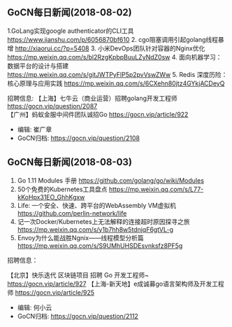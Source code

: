 ## GoCN每日新闻(2018-08-02)

1.GoLang实现google authenticator的CLI工具 https://www.jianshu.com/p/6056870bf610
2. cgo阻塞调用引起golang线程暴增  http://xiaorui.cc/?p=5408
3. 小米DevOps团队针对容器的Nginx优化 https://mp.weixin.qq.com/s/bl2RzgKpbpBuuLZyNdZ0sw
4. 面向机器学习：数据平台的设计与搭建 https://mp.weixin.qq.com/s/gitJWTPyFlP5p2pvVswZWw
5. Redis 深度历险：核心原理与应用实践 https://mp.weixin.qq.com/s/6CXehn80jtz4GYkjACDeyQ

招聘信息:
【上海】七牛云（商业运营）招聘golang开发工程师 https://gocn.vip/question/2087  
【广州】蚂蚁金服中间件团队诚招Go https://gocn.vip/article/922

* 编辑: 崔广章
* GoCN归档: https://gocn.vip/question/2108

## GoCN每日新闻(2018-08-03)

1. Go 1.11 Modules 手册 https://github.com/golang/go/wiki/Modules
2. 50个免费的Kubernetes工具盘点 https://mp.weixin.qq.com/s/L77-kKoHpx31EO_GhhKgxw
3. Life: 一个安全、快速、跨平台的WebAssembly VM虚拟机 https://github.com/perlin-network/life
4. 记一次Docker/Kubernetes上无法解释的连接超时原因探寻之旅 https://mp.weixin.qq.com/s/y1b7hh8w5tdnjqF6gtVL-g
5. Envoy为什么能战胜Ngnix——线程模型分析篇 https://mp.weixin.qq.com/s/S9UMhUHSDEsvnksfz8PF5g

招聘信息：

【北京】快乐迭代 区块链项目 招聘 Go 开发工程师~  https://gocn.vip/article/927
【上海-新天地】e成诚募go语言架构师及开发工程师 https://gocn.vip/article/925

* 编辑: 何小云
* GoCN归档: https://gocn.vip/question/2112